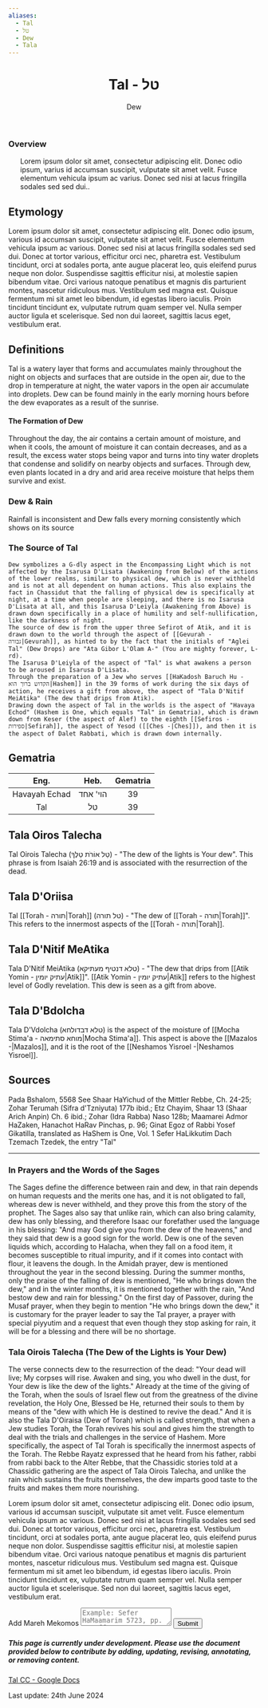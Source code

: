 ```yaml
---
aliases:
  - Tal
  - טל
  - Dew
  - Tala
---
```

<div class="card">
	<header>
		<h1>Tal - טל</h1>
		<p class="subtitle"> Dew</p>
	</header>
	<section>
		<h3>Overview</h3>
		<ul>
		<p>Lorem ipsum dolor sit amet, consectetur adipiscing elit. Donec odio ipsum, varius id accumsan suscipit, vulputate sit amet velit. Fusce elementum vehicula ipsum ac varius. Donec sed nisi at lacus fringilla sodales sed sed dui.</a>.</p>
		</ul>
	</section>
</div>

## Etymology

Lorem ipsum dolor sit amet, consectetur adipiscing elit. Donec odio ipsum, various id accumsan suscipit, vulputate sit amet velit. Fusce elementum vehicula ipsum ac various. Donec sed nisi at lacus fringilla sodales sed sed dui. Donec at tortor various, efficitur orci nec, pharetra est. Vestibulum tincidunt, orci at sodales porta, ante augue placerat leo, quis eleifend purus neque non dolor. Suspendisse sagittis efficitur nisi, at molestie sapien bibendum vitae. Orci various natoque penatibus et magnis dis parturient montes, nascetur ridiculous mus. Vestibulum sed magna est. Quisque fermentum mi sit amet leo bibendum, id egestas libero iaculis. Proin tincidunt tincidunt ex, vulputate rutrum quam semper vel. Nulla semper auctor ligula et scelerisque. Sed non dui laoreet, sagittis lacus eget, vestibulum erat.

## Definitions

Tal is a watery layer that forms and accumulates mainly throughout the night on objects and surfaces that are outside in the open air, due to the drop in temperature at night, the water vapors in the open air accumulate into droplets. Dew can be found mainly in the early morning hours before the dew evaporates as a result of the sunrise.

#### The Formation of Dew

Throughout the day, the air contains a certain amount of moisture, and when it cools, the amount of moisture it can contain decreases, and as a result, the excess water stops being vapor and turns into tiny water droplets that condense and solidify on nearby objects and surfaces.
Through dew, even plants located in a dry and arid area receive moisture that helps them survive and exist.

### Dew & Rain

Rainfall is inconsistent and Dew falls every morning consistently which shows on its source

### The Source of Tal

	Dew symbolizes a G-dly aspect in the Encompassing Light which is not affected by the Isarusa D'Lisata (Awakening from Below) of the actions of the lower realms, similar to physical dew, which is never withheld and is not at all dependent on human actions. This also explains the fact in Chassidut that the falling of physical dew is specifically at night, at a time when people are sleeping, and there is no Isarusa D'Lisata at all, and this Isarusa D'Leiyla (Awakening from Above) is drawn down specifically in a place of humility and self-nullification, like the darkness of night.
	The source of dew is from the upper three Sefirot of Atik, and it is drawn down to the world through the aspect of [[Gevurah - גבורה|Gevurah]], as hinted to by the fact that the initials of "Aglei Tal" (Dew Drops) are "Ata Gibor L'Olam A-" (You are mighty forever, L-rd).
	The Isarusa D'Leiyla of the aspect of "Tal" is what awakens a person to be aroused in Isarusa D'Lisata.
	Through the preparation of a Jew who serves [[HaKadosh Baruch Hu - הקדוש ברוך הוא|Hashem]] in the 39 forms of work during the six days of action, he receives a gift from above, the aspect of "Tala D'Nitif MeiAtika" (The dew that drips from Atik).
	Drawing down the aspect of Tal in the worlds is the aspect of "Havaya Echod" (Hashem is One, which equals "Tal" in Gematria), which is drawn down from Keser (the aspect of Alef) to the eighth [[Sefiros - ספירות|Sefirah]], the aspect of Yesod ([[Ches -|Ches]]), and then it is the aspect of Dalet Rabbati, which is drawn down internally.

## Gematria

|   __Eng.__    | __Heb.__ | __Gematria__ |
| :-----------: | :------: | :----------: |
| Havayah Echad | הוי' אחד |      39      |
|      Tal      |    טל    |      39      |

## Tala Oiros Talecha

Tal Oirois Talecha (טַל אוֹרֹת טַלֶּךָ) - "The dew of the lights is Your dew". This phrase is from Isaiah 26:19 and is associated with the resurrection of the dead.

## Tala D'Oriisa

Tal [[Torah - תורה|Torah]] (טל תורה) - "The dew of [[Torah - תורה|Torah]]". This refers to the innermost aspects of the [[Torah - תורה|Torah]].

## Tala D'Nitif MeAtika

Tala D'Nitif MeiAtika (טלא דנטיף מעתיקא) - "The dew that drips from [[Atik Yomin - עתיק יומין|Atik]]". [[Atik Yomin - עתיק יומין|Atik]] refers to the highest level of Godly revelation. This dew is seen as a gift from above.

## Tala D'Bdolcha

Tala D'Vdolcha (טלא דבדולחא) is the aspect of the moisture of [[Mocha Stima'a - מוחא סתימאה|Mocha Stima'a]].
This aspect is above the [[Mazalos -|Mazalos]], and it is the root of the [[Neshamos Yisroel -|Neshamos Yisroel]].

## Sources

Pada Bshalom, 5568
See Shaar HaYichud of the Mittler Rebbe, Ch. 24-25;
Zohar Terumah (Sifra d'Tzniyuta) 177b ibid.;
Etz Chayim, Shaar 13 (Shaar Arich Anpin) Ch. 6 ibid.;
Zohar (Idra Rabba) Naso 128b;
Maamarei Admor HaZaken, Hanachot HaRav Pinchas, p. 96;
Ginat Egoz of Rabbi Yosef Gikatilla, translated as HaShem is One, Vol. 1
Sefer HaLikkutim Dach Tzemach Tzedek, the entry "Tal"

_______________________________________________

### In Prayers and the Words of the Sages

The Sages define the difference between rain and dew, in that rain depends on human requests and the merits one has, and it is not obligated to fall, whereas dew is never withheld, and they prove this from the story of the prophet. The Sages also say that unlike rain, which can also bring calamity, dew has only blessing, and therefore Isaac our forefather used the language in his blessing: "And may God give you from the dew of the heavens," and they said that dew is a good sign for the world.
Dew is one of the seven liquids which, according to Halacha, when they fall on a food item, it becomes susceptible to ritual impurity, and if it comes into contact with flour, it leavens the dough.
In the Amidah prayer, dew is mentioned throughout the year in the second blessing. During the summer months, only the praise of the falling of dew is mentioned, "He who brings down the dew," and in the winter months, it is mentioned together with the rain, "And bestow dew and rain for blessing."
On the first day of Passover, during the Musaf prayer, when they begin to mention "He who brings down the dew," it is customary for the prayer leader to say the Tal prayer, a prayer with special piyyutim and a request that even though they stop asking for rain, it will be for a blessing and there will be no shortage.

### Tala Oirois Talecha (The Dew of the Lights is Your Dew)

The verse connects dew to the resurrection of the dead: "Your dead will live; My corpses will rise. Awaken and sing, you who dwell in the dust, for Your dew is like the dew of the lights."
Already at the time of the giving of the Torah, when the souls of Israel flew out from the greatness of the divine revelation, the Holy One, Blessed be He, returned their souls to them by means of the "dew with which He is destined to revive the dead." And it is also the Tala D'Oiraisa (Dew of Torah) which is called strength, that when a Jew studies Torah, the Torah revives his soul and gives him the strength to deal with the trials and challenges in the service of Hashem.
More specifically, the aspect of Tal Torah is specifically the innermost aspects of the Torah.
The Rebbe Rayatz expressed that he heard from his father, rabbi from rabbi back to the Alter Rebbe, that the Chassidic stories told at a Chassidic gathering are the aspect of Tala Oirois Talecha, and unlike the rain which sustains the fruits themselves, the dew imparts good taste to the fruits and makes them more nourishing.



Lorem ipsum dolor sit amet, consectetur adipiscing elit. Donec odio ipsum, various id accumsan suscipit, vulputate sit amet velit. Fusce elementum vehicula ipsum ac various. Donec sed nisi at lacus fringilla sodales sed sed dui. Donec at tortor various, efficitur orci nec, pharetra est. Vestibulum tincidunt, orci at sodales porta, ante augue placerat leo, quis eleifend purus neque non dolor. Suspendisse sagittis efficitur nisi, at molestie sapien bibendum vitae. Orci various natoque penatibus et magnis dis parturient montes, nascetur ridiculous mus. Vestibulum sed magna est. Quisque fermentum mi sit amet leo bibendum, id egestas libero iaculis. Proin tincidunt tincidunt ex, vulputate rutrum quam semper vel. Nulla semper auctor ligula et scelerisque. Sed non dui laoreet, sagittis lacus eget, vestibulum erat.

<div class="rectangle">
  <form action="https://submit-form.com/PyS1Ogeqs">
	<input type="hidden" name="page-id" value="Tal">
	<label for="message">Add Mareh Mekomos</label>
	<textarea
	  id="message"
	  name="message"
	  placeholder="Example: Sefer HaMaamarim 5723, pp. 111 ff."
	  required
	></textarea>
	<button type="submit">Submit</button>
  </form>
</div>

<div class="rectangle">
  <h5>This page is currently under development. Please use the document provided below to contribute by adding, updating, revising, annotating, or removing content.</h5>
  <p>
    <a href="https://docs.google.com/document/d/1ixhqqG9xPLi_mIByLt__A8O0ZcYwf92UNf-mQTEeIPo/edit?usp=sharing">Tal CC - Google Docs</a>
  </p>
</div>

<p class="subtitle">
Last update: 24th June 2024
</p>